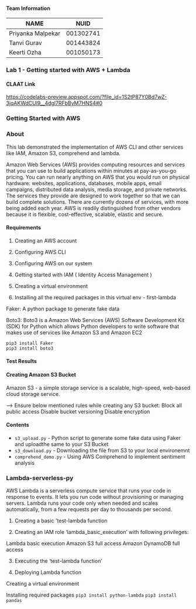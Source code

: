 #### Team Information

| NAME              |     NUID        |
|------------------ |-----------------|
| Priyanka Malpekar |   001302741     |
|   Tanvi Gurav     |   001443824     |
|   Keerti Ozha     |   001050173     |


### Lab 1 - Getting started with AWS + Lambda

#### CLAAT Link
https://codelabs-preview.appspot.com/?file_id=1S2tP87Y0Bd7wZ-3jqAKWdCUl9__4dgl7RFbByM7HNS4#0


### Getting Started with AWS

### About

This lab demonstrated the implementation of AWS CLI and other services like IAM, Amazon S3, comprehend and lambda.

Amazon Web Services (AWS) provides computing resources and services that you can use to build applications within minutes at pay-as-you-go pricing. You can run nearly anything on AWS that you would run on physical hardware: websites, applications, databases, mobile apps, email campaigns, distributed data analysis, media storage, and private networks. The services they provide are designed to work together so that we can build complete solutions. There are currently dozens of services, with more being added each year. AWS is readily distinguished from other vendors because it is flexible, cost-effective, scalable, elastic and secure.


#### Requirements

1. Creating an AWS account

2. Configuring AWS CLI

3. Configuring AWS on our system

4. Getting started with IAM ( Identity Access Management )

5. Creating a virtual environment

6. Installing all the required packages in this virtual env - first-lambda

Faker: A python package to generate fake data

Boto3: Boto3 is a Amazon Web Services (AWS) Software Development Kit (SDK) for Python which allows Python developers to write software that makes use of services like Amazon S3 and Amazon EC2


```
pip3 install Faker
pip3 install boto3
```

#### Test Results

#### Creating Amazon S3 Bucket

Amazon S3 - a simple storage service is a scalable, high-speed, web-based cloud storage service. 

--> Ensure below mentioned rules while creating any S3 bucket:
Block all public access
Disable bucket versioning
Disable encryption


#### Contents

- `s3_upload.py` - Python script to generate some fake data using Faker and uploadthe same to your S3 Bucket 
- `s3_download.py` - Downloading the file from S3 to your local environemnt 
- `comprehend_demo.py` - Using AWS Comprehend to implement sentiment analysis


### Lambda-serverless-py

AWS Lambda is a serverless compute service that runs your code in response to events. It lets you run code without provisioning or managing servers. Lambda runs your code only when needed and scales automatically, from a few requests per day to thousands per second. 

1. Creating a basic 'test-lambda function

2. Creating an IAM role ‘lambda_basic_execution’ with following privileges:

Lambda basic execution
Amazon S3 full access
Amazon DynamoDB full access

3. Executing the ‘test-lambda function’

4. Deploying Lambda function

Creating a virtual environment

Installing required packages
`pip3 install python-lambda`
`pip3 install pandas`


